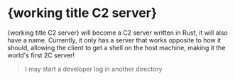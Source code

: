 # {working title C2 server}

{working title C2 server} will become a C2 server written in Rust, it will also have a name. 
Currently, it only has a server that works opposite to how it should, allowing the client to get a shell on the host machine, making it the world's first 2C server!

> I may start a developer log in another directory
